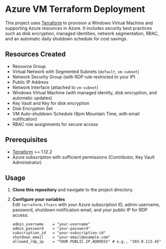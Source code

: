 # Azure VM Terraform Deployment

This project uses [Terraform](https://www.terraform.io/) to provision a Windows Virtual Machine and supporting Azure resources in Azure. It includes security best practices such as disk encryption, managed identities, network segmentation, RBAC, and an automatic daily shutdown schedule for cost savings.

## Resources Created

- Resource Group
- Virtual Network with Segmented Subnets (`default`, `vm-subnet`)
- Network Security Group (with RDP rule restricted to your IP)
- Public IP Address
- Network Interface (attached to `vm-subnet`)
- Windows Virtual Machine (with managed identity, disk encryption, and automatic updates)
- Key Vault and Key for disk encryption
- Disk Encryption Set
- VM Auto-shutdown Schedule (8pm Mountain Time, with email notification)
- RBAC role assignments for secure access

## Prerequisites

- [Terraform](https://learn.hashicorp.com/terraform/getting-started/install.html) >= 1.12.2
- Azure subscription with sufficient permissions (Contributor, Key Vault Administrator)

## Usage

1. **Clone this repository** and navigate to the project directory.

2. **Configure your variables**  
   Edit `terraform.tfvars` with your Azure subscription ID, admin username, password, shutdown notification email, and your public IP for RDP access:
   ```hcl
   admin_username    = "your-username"
   admin_password    = "your-password"
   subscription_id   = "your-subscription-id"
   shutdown_email    = "your-email@example.com"
   allowed_rdp_ip    = "YOUR.PUBLIC.IP.ADDRESS" # e.g., "203.0.113.45"